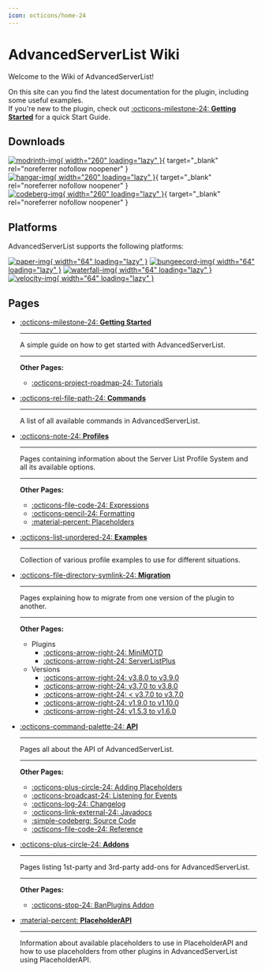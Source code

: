 ```yaml
---
icon: octicons/home-24
---
```


# AdvancedServerList Wiki

Welcome to the Wiki of AdvancedServerList!

On this site can you find the latest documentation for the plugin, including some useful examples.  
If you're new to the plugin, check out [:octicons-milestone-24: **Getting Started**](getting-started/index.md) for a quick Start Guide.

## Downloads

[![modrinth-img]{ width="260" loading="lazy" }][modrinth-download]{ target="_blank" rel="noreferrer nofollow noopener" }  
[![hangar-img]{ width="260" loading="lazy" }][hangar-download]{ target="_blank" rel="noreferrer nofollow noopener" }  
[![codeberg-img]{ width="260" loading="lazy" }][codeberg-download]{ target="_blank" rel="noreferrer nofollow noopener" }

[modrinth-img]: https://cdn.jsdelivr.net/gh/Andre601/devins-badges@13e0142/assets/compact/available/modrinth_vector.svg "Available on Modrinth"
[hangar-img]: https://cdn.jsdelivr.net/gh/Andre601/devins-badges@13e0142/assets/compact/available/hangar_vector.svg "Available on Hangar"
[codeberg-img]: https://cdn.jsdelivr.net/gh/Andre601/devins-badges@13e0142/assets/compact/available/codeberg_vector.svg "Available on Codeberg"

[modrinth-download]: https://modrinth.com/plugin/advancedserverlist
[hangar-download]: https://hangar.papermc.io/Andre_601/AdvancedServerList
[codeberg-download]: https://codeberg.org/Andre601/AdvancedServerList

## Platforms

AdvancedServerList supports the following platforms:

[![paper-img]{ width="64" loading="lazy" }][paper]
[![bungeecord-img]{ width="64" loading="lazy" }][spigot]
[![waterfall-img]{ width="64" loading="lazy" }][paper]
[![velocity-img]{ width="64" loading="lazy" }][velocity]

[paper-img]: https://cdn.jsdelivr.net/npm/@intergrav/devins-badges@3/assets/compact-minimal/supported/paper_vector.svg "Tested on Paper"
[bungeecord-img]: https://cdn.jsdelivr.net/npm/@intergrav/devins-badges@3/assets/compact-minimal/supported/bungeecord_vector.svg "Tested on BungeeCord"
[waterfall-img]: https://cdn.jsdelivr.net/npm/@intergrav/devins-badges@3/assets/compact-minimal/supported/waterfall_vector.svg "Tested on Waterfall"
[velocity-img]: https://cdn.jsdelivr.net/npm/@intergrav/devins-badges@3/assets/compact-minimal/supported/velocity_vector.svg "Tested on Velocity"

[spigot]: https://www.spigotmc.org
[paper]: https://papermc.io
[velocity]: https://velocitypowered.com

## Pages

<div class="grid cards" markdown>

-   [:octicons-milestone-24: **Getting Started**](getting-started/index.md)
    
    ----
    
    A simple guide on how to get started with AdvancedServerList.
    
    ----
    
    **Other Pages:**
    
    - [:octicons-project-roadmap-24: Tutorials](getting-started/tutorials.md)

-   [:octicons-rel-file-path-24: **Commands**](commands/index.md)
    
    ----
    
    A list of all available commands in AdvancedServerList.

-   [:octicons-note-24: **Profiles**](profiles/index.md)
    
    ----
    
    Pages containing information about the Server List Profile System and all its available options.
    
    ----
    
    **Other Pages:**
    
    - [:octicons-file-code-24: Expressions](profiles/expressions.md)
    - [:octicons-pencil-24: Formatting](profiles/formatting.md)
    - [:material-percent: Placeholders](profiles/placeholders.md)

-   [:octicons-list-unordered-24: **Examples**](examples/index.md)
    
    ----
    
    Collection of various profile examples to use for different situations.

-   [:octicons-file-directory-symlink-24: **Migration**](migration/index.md)
    
    ----
    
    Pages explaining how to migrate from one version of the plugin to another.
    
    ----
    
    **Other Pages:**
    
    - Plugins
        - [:octicons-arrow-right-24: MiniMOTD](migration/plugins/minimotd.md)
        - [:octicons-arrow-right-24: ServerListPlus](migration/plugins/serverlistplus.md)
    - Versions
        - [:octicons-arrow-right-24: v3.8.0 to v3.9.0](migration/versions/v3.8.0-to-v3.9.0.md)
        - [:octicons-arrow-right-24: v3.7.0 to v3.8.0](migration/versions/v3.7.0-to-v3.8.0.md)
        - [:octicons-arrow-right-24: < v3.7.0 to v3.7.0](migration/versions/pre-v3.7.0-to-v3.7.0.md)
        - [:octicons-arrow-right-24: v1.9.0 to v1.10.0](migration/versions/v1.9.0-to-v1.10.0.md)
        - [:octicons-arrow-right-24: v1.5.3 to v1.6.0](migration/versions/v1.5.3-to-v1.6.0.md)

-   [:octicons-command-palette-24: **API**](api/index.md)
    
    ----
    
    Pages all about the API of AdvancedServerList.
    
    ----
    
    **Other Pages:**
    
    - [:octicons-plus-circle-24: Adding Placeholders](api/adding-placeholders.md)
    - [:octicons-broadcast-24: Listening for Events](api/listening-for-events.md)
    - [:octicons-log-24: Changelog](api/changelog.md)
    - [:octicons-link-external-24: Javadocs](api/javadocs.md)
    - [:simple-codeberg: Source Code](api/source.md)
    - [:octicons-file-code-24: Reference](api/reference/index.md)

-   [:octicons-plus-circle-24: **Addons**](addons/index.md)
    
    ----
    
    Pages listing 1st-party and 3rd-party add-ons for AdvancedServerList.
    
    ----
    
    **Other Pages:**
    
    - [:octicons-stop-24: BanPlugins Addon](addons/banplugins.md)
    
-   [:material-percent: **PlaceholderAPI**](placeholderapi/index.md)
    
    ----
    
    Information about available placeholders to use in PlaceholderAPI and how to use placeholders from other plugins in AdvancedServerList using PlaceholderAPI.

</div>